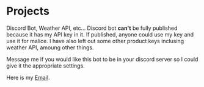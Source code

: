 # Projects
Discord Bot, Weather API, etc...
Discord bot **can't** be fully published because it has my API key in it. If published, anyone could use my key and use it for malice. I have also left out some other product keys inclusing weather API, amoung other things. 

Message me if you would like this bot to be in your discord server so I could give it the appropriate settings.

Here is my [Email](mailto:jovanniochoa38@gmail.com).
